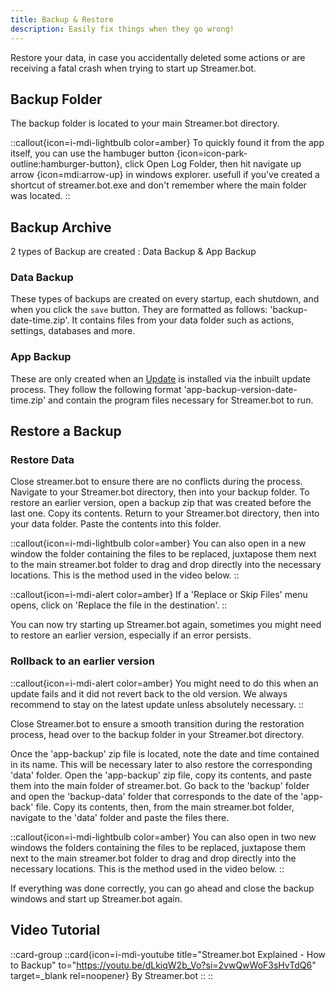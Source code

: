 ```yaml
---
title: Backup & Restore
description: Easily fix things when they go wrong!
---
```


Restore your data, in case you accidentally deleted some actions or are receiving a fatal crash when trying to start up Streamer.bot.

## Backup Folder
The backup folder is located to your main Streamer.bot directory.

::callout{icon=i-mdi-lightbulb color=amber}
To quickly found it from the app itself, you can use the hambuger button {icon=icon-park-outline:hamburger-button}, click Open Log Folder, then hit navigate up arrow {icon=mdi:arrow-up} in windows explorer.
usefull if you've created a shortcut of streamer.bot.exe and don't remember where the main folder was located.
::

## Backup Archive
2 types of Backup are created : Data Backup & App Backup

### Data Backup
These types of backups are created on every startup, each shutdown, and when you click the `save` button. They are formatted as follows: 'backup-date-time.zip'.
It contains files from your data folder such as actions, settings, databases and more.

### App Backup
These are only created when an [Update](/guide/update) is installed via the inbuilt update process. They follow the following format 'app-backup-version-date-time.zip' and contain the program files necessary for Streamer.bot to run.

## Restore a Backup
### Restore Data
Close streamer.bot to ensure there are no conflicts during the process. Navigate to your Streamer.bot directory, then into your backup folder. To restore an earlier version, open a backup zip that was created before the last one. Copy its contents. Return to your Streamer.bot directory, then into your data folder. Paste the contents into this folder.

::callout{icon=i-mdi-lightbulb color=amber}
You can also open in a new window the folder containing the files to be replaced, juxtapose them next to the main streamer.bot folder to drag and drop directly into the necessary locations. This is the method used in the video below.
::

::callout{icon=i-mdi-alert color=amber}
If a 'Replace or Skip Files' menu opens, click on 'Replace the file in the destination'.
::

You can now try starting up Streamer.bot again, sometimes you might need to restore an earlier version, especially if an error persists.

### Rollback to an earlier version
::callout{icon=i-mdi-alert color=amber}
You might need to do this when an update fails and it did not revert back to the old version.
We always recommend to stay on the latest update unless absolutely necessary.
::

Close Streamer.bot to ensure a smooth transition during the restoration process, head over to the backup folder in your Streamer.bot directory.

Once the 'app-backup' zip file is located, note the date and time contained in its name. This will be necessary later to also restore the corresponding 'data' folder. Open the 'app-backup' zip file, copy its contents, and paste them into the main folder of streamer.bot. Go back to the 'backup' folder and open the 'backup-data' folder that corresponds to the date of the 'app-back' file. Copy its contents, then, from the main streamer.bot folder, navigate to the 'data' folder and paste the files there.

::callout{icon=i-mdi-lightbulb color=amber}
You can also open in two new windows the folders containing the files to be replaced, juxtapose them next to the main streamer.bot folder to drag and drop directly into the necessary locations. This is the method used in the video below.
::

If everything was done correctly, you can go ahead and close the backup windows and start up Streamer.bot again.

## Video Tutorial
::card-group
  ::card{icon=i-mdi-youtube title="Streamer.bot Explained - How to Backup" to="https://youtu.be/dLkiqW2b_Vo?si=2vwQwWoF3sHvTdQ6" target=_blank rel=noopener}
  By Streamer.bot
  ::
::